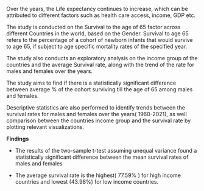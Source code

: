 Over the years, the Life expectancy continues to increase, which can be attributed to different factors such as health care access, income, GDP etc.

The study is conducted on the Survival to the age of 65 factor across different Countries in the world, based on the Gender. Survival to age 65 refers to the percentage of a cohort of newborn infants that would survive to age 65, if subject to age specific mortality rates of the specified year.

The study also conducts an exploratory analysis on the income group of the countries and the average Survival rate, along with the trend of the rate for males and females over the years.

The study aims to find if there is a statistically significant difference between average % of the cohort surviving till the age of 65 among males and females.

Descriptive statistics are also performed to identify trends between the survival rates for males and females over the years( 1960-2021), as well comparison between the countries income group and the survival rate by plotting relevant visualizations.

**Findings**

* The results of the two-sample t-test assuming unequal variance found a statistically significant difference between the mean survival rates of males and females

* The average survival rate is the highest( 77.59% ) for high income countries and lowest (43.98%) for low income countries.
